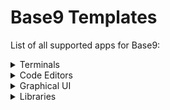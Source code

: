 # Base9 Templates

List of all supported apps for Base9:

<details>
<summary>Terminals</summary>

- [Alacritty](./templates/alacritty) 
- [Kitty](./templates/kitty) 
- [WezTerm](./templates/wezterm) 
</details>
<details>
<summary>Code Editors</summary>

- [Vim/NeoVim](https://github.com/base9-theme/base9-vim) (in Beta)
- [Visual Studio Code](https://github.com/base9-theme/base9-vscode) 
</details>
<details>
<summary>Graphical UI</summary>

</details>
<details>
<summary>Libraries</summary>

</details>
